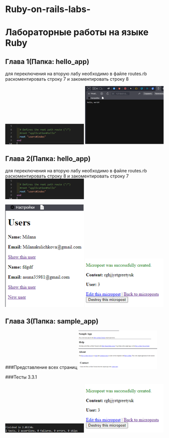 # Ruby-on-rails-labs-
# Лабораторные работы на языке Ruby
## Глава 1(Папка: hello_app)

для переключения на вторую лабу необходимо в файле routes.rb раскоментировать строку 7 и закоментировать строку 8

<img src="hello_app/config.png" alt="config" width="250"/>

<img src="hello_app/hello_app.png" alt="hello_app" width="250"/>

## Глава 2(Папка: hello_app)

для переключения на вторую лабу необходимо в файле routes.rb раскоментировать строку 8 и закоментировать строку 7
<img src="hello_app/config.png" alt="config" width="250"/>

<img src="hello_app/user.png" alt="user" width="250"/>
<img src="hello_app/2gl.png" alt="micro" width="250"/>


## Глава 3(Папка: sample_app)

###Представление всех страниц
<img src="sample_app/home.png" alt="pages" width="250"/>

###Тесты
3.3.1 

<img src="sample_app/331.png" alt="331" width="250"/>


<img src="hello_app/2gl.png" alt="micro" width="250"/>
